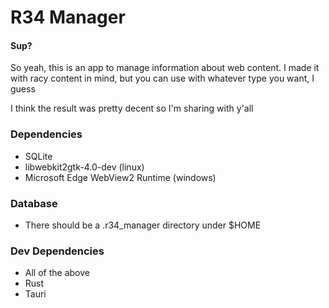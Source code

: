 # R34 Manager

#### Sup?

So yeah, this is an app to manage information about web content. I made it with racy content in mind, but you can use with whatever type you want, I guess

I think the result was pretty decent so I'm sharing with y'all

### Dependencies

- SQLite
- libwebkit2gtk-4.0-dev (linux)
- Microsoft Edge WebView2 Runtime (windows)

### Database

- There should be a .r34_manager directory under $HOME

### Dev Dependencies

- All of the above
- Rust
- Tauri
